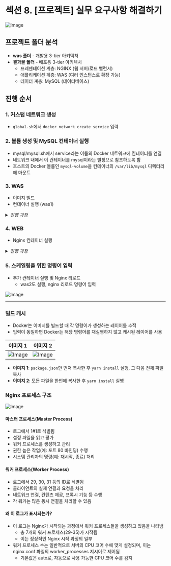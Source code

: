 # 섹션 8. [프로젝트] 실무 요구사항 해결하기 

![Image](https://github.com/user-attachments/assets/96dd36e6-7053-4f9d-b134-1bbdb427b584)

## 프로젝트 폴더 분석

- <b>was 폴더</b> - 개발용 3-tier 아키텍처
- <b>결과물 폴더</b> - 배포용 3-tier 아키텍처
    - 프레젠테이션 계층: NGINX (웹 서버/로드 밸런서)
    - 애플리케이션 계층: WAS (여러 인스턴스로 확장 가능)
    - 데이터 계층: MySQL (데이터베이스)

## 진행 순서

### 1. 커스텀 네트워크 생성
- `global.sh`에서 `docker network create service` 입력

### 2. 볼륨 생성 및 MySQL 컨테이너 실행
- mysql/mysql.sh에서 service라는 이름의 Docker 네트워크에 컨테이너를 연결
- 네트워크 내에서 이 컨테이너를 mysql이라는 별칭으로 참조하도록 함
- 호스트의 Docker 볼륨인 `mysql-volume`을 컨테이너의 `/var/lib/mysql` 디렉터리에 마운트

### 3. WAS
- 이미지 빌드
- 컨테이너 실행 (was1)
<details>
<summary><i>진행 과정</i></summary>

#### 이미지 빌드
- 현재 폴더의 Dockerfile을 was라는 이름으로 빌드
![Image](https://github.com/user-attachments/assets/dba49650-134f-45d0-aa87-713f88b41b95)

#### 컨테이너 띄우기
- was1, was2 컨테이너를 순차적으로 띄운다
![Image](https://github.com/user-attachments/assets/f418c3d5-ee26-471d-9382-a20183adff49)

![Image](https://github.com/user-attachments/assets/7a359406-a2d0-4c6b-a144-fb1dbc99a728)

</details>

### 4. WEB
- Nginx 컨테이너 실행

<details>
<summary><i>진행 과정</i></summary>

- Nginx를 리버스 프록시로 사용하여 외부 요청을 내부 "was" 서비스로 전달하는 구조 
![Image](https://github.com/user-attachments/assets/6f5ead71-7a41-495f-8958-bb8463253ce1)


- Nginx를 리버스 프록시로 사용하여 외부 요청을 내부 "was" 서비스로 전달하는 구조
    - 두 파일(`default.conf`와 `nginx.sh`)의 연관성
    - `nginx.sh` 스크립트가 실행되면, 이 스크립트는 Docker 명령을 통해 Nginx 컨테이너를 실행함. 이 과정에서 -v 옵션을 사용하여 로컬에 있는 `default.conf` 파일을 컨테이너 내부의 `/etc/nginx/conf.d/default.conf` 경로로 마운트(연결)

#### 전체 구조
- WAS 서비스는 직접 외부에 노출되지 않고, Nginx를 통해 요청이 전달되어 보안과 로드 밸런싱 등의 이점
![Image](https://github.com/user-attachments/assets/f7678924-8157-45d1-82c5-96f9a7c4c7e2)

#### 경로 불일치시 오류
- 터미널 실행할 떄 경로 맞는지 확인하자
![Image](https://github.com/user-attachments/assets/22254add-3d2f-4644-99eb-617433547d52)

#### 성공하면 나오는 화면
![Image](https://github.com/user-attachments/assets/0a987415-729a-4730-afda-5ff09c9e5164)

</details>

### 5. 스케일링을 위한 명령어 입력
- 추가 컨테이너 실행 및 Nginx 리로드
    - was2도 실행, nginx 리로드 명령어 입력

![Image](https://github.com/user-attachments/assets/846515f3-104b-4062-b2cf-4850ea96ce67)

--------

### 빌드 캐시
- Docker는 이미지를 빌드할 때 각 명령어가 생성하는 레이어를 추적
- 입력이 동일하면 Docker는 해당 명령어를 재실행하지 않고 캐시된 레이어를 사용

| 이미지 1 | 이미지 2 |
| --- | --- |
| ![Image](https://github.com/user-attachments/assets/aa01a9fc-7be4-4cb9-99c6-afa5f0682a42) | ![Image](https://github.com/user-attachments/assets/87f8a204-2665-4802-a2eb-7560e45ace8d) |

- <b>이미지 1</b>: `package.json`만 먼저 복사한 후 `yarn install` 실행, 그 다음 전체 파일 복사
- <b>이미지 2</b>: 모든 파일을 한번에 복사한 후 `yarn install` 실행

### Nginx 프로세스 구조
![Image](https://github.com/user-attachments/assets/7de6e082-08ee-40d2-a43c-20a267bcdad7)

#### 마스터 프로세스(Master Process)
- 로그에서 1#1로 식별됨
- 설정 파일을 읽고 평가
- 워커 프로세스를 생성하고 관리
- 권한 높은 작업(예: 포트 80 바인딩) 수행
- 시스템 관리자의 명령(예: 재시작, 종료) 처리

#### 워커 프로세스(Worker Process)
- 로그에서 29, 30, 31 등의 ID로 식별됨
- 클라이언트의 실제 연결과 요청을 처리
- 네트워크 연결, 컨텐츠 제공, 프록시 기능 등 수행
- 각 워커는 많은 동시 연결을 처리할 수 있음

#### 왜 이 로그가 표시되는가?
- 이 로그는 Nginx가 시작되는 과정에서 워커 프로세스들을 생성하고 있음을 나타냄
    - 총 7개의 워커 프로세스(29-35)가 시작됨
    - 이는 정상적인 Nginx 시작 과정의 일부
- 워커 프로세스 수는 일반적으로 서버의 CPU 코어 수에 맞게 설정되며, 이는 nginx.conf 파일의 worker_processes 지시어로 제어됨
    - 기본값은 auto로, 자동으로 사용 가능한 CPU 코어 수를 감지
